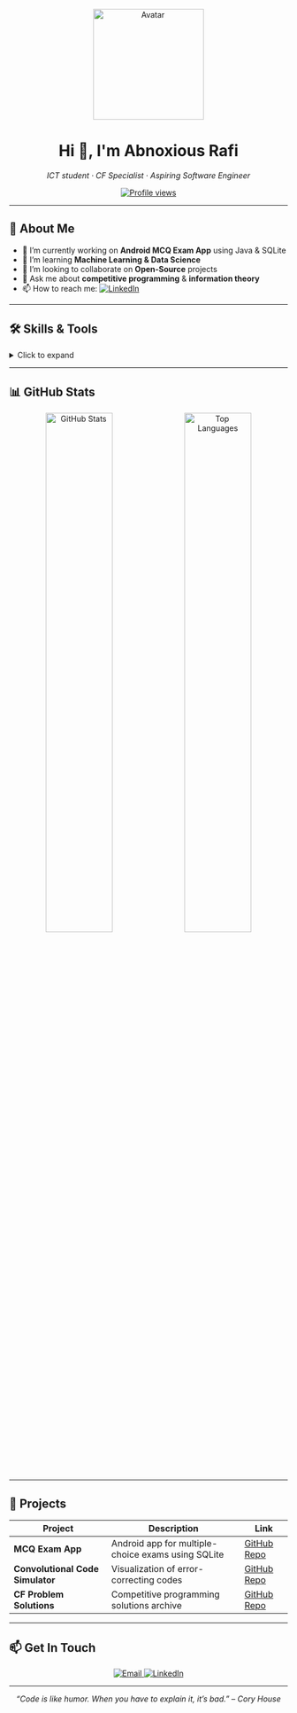 <!--
  README.md for Abnoxious-rafi
-->

<p align="center">
  <img width="200" src="https://github.com/Abnoxious-rafi.png" alt="Avatar" />
</p>

<h1 align="center">Hi 👋, I'm Abnoxious Rafi</h1>
<p align="center">
  <em>ICT student · CF Specialist · Aspiring Software Engineer</em>
</p>

<p align="center">
  <!-- Profile Views Badge -->
  <a href="https://github.com/Abnoxious-rafi">
    <img src="https://komarev.com/ghpvc/?username=Abnoxious-rafi&label=PROFILE+VIEWS&color=0e75b6&style=for-the-badge" alt="Profile views" />
  </a>
</p>

---

## 🚀 About Me

- 🔭 I’m currently working on **Android MCQ Exam App** using Java & SQLite  
- 🌱 I’m learning **Machine Learning & Data Science**  
- 👯 I’m looking to collaborate on **Open-Source** projects  
- 💬 Ask me about **competitive programming** & **information theory**  
- 📫 How to reach me: [![LinkedIn](https://img.shields.io/badge/LinkedIn-Profile-blue?style=flat-square&logo=linkedin)](https://www.linkedin.com/in/tanvir-islam-7607a8266/)

---

## 🛠️ Skills & Tools

<details>
  <summary>Click to expand</summary>
  <p align="center">
    <img src="https://img.shields.io/badge/Java-ED8B00?style=for-the-badge&logo=java&logoColor=white" alt="Java" />
    <img src="https://img.shields.io/badge/Android-3DDC84?style=for-the-badge&logo=android&logoColor=white" alt="Android" />
    <img src="https://img.shields.io/badge/SQLite-07405E?style=for-the-badge&logo=sqlite&logoColor=white" alt="SQLite" />
    <img src="https://img.shields.io/badge/Python-3776AB?style=for-the-badge&logo=python&logoColor=white" alt="Python" />
    <img src="https://img.shields.io/badge/Git-F05032?style=for-the-badge&logo=git&logoColor=white" alt="Git" />
    <img src="https://img.shields.io/badge/Linux-FCC624?style=for-the-badge&logo=linux&logoColor=black" alt="Linux" />
  </p>
</details>

---

## 📊 GitHub Stats

<p align="center">
  <img src="https://github-readme-stats.vercel.app/api?username=Abnoxious-rafi&show_icons=true&theme=blue&hide_border=true" alt="GitHub Stats" width="49%" />
  <img src="https://github-readme-stats.vercel.app/api/top-langs/?username=Abnoxious-rafi&layout=compact&theme=blue&hide_border=true" alt="Top Languages" width="49%" />
</p>

---

## 💼 Projects

| Project                                   | Description                                        | Link                                      |
|-------------------------------------------|----------------------------------------------------|-------------------------------------------|
| **MCQ Exam App**                          | Android app for multiple-choice exams using SQLite | [GitHub Repo](https://github.com/Abnoxious-rafi/MCQ-App) |
| **Convolutional Code Simulator**          | Visualization of error-correcting codes            | [GitHub Repo](https://github.com/Abnoxious-rafi/ConvCodeSim) |
| **CF Problem Solutions**                  | Competitive programming solutions archive          | [GitHub Repo](https://github.com/Abnoxious-rafi/CF-Solutions) |
<!-- Add or remove rows as needed -->

---

## 📫 Get In Touch

<p align="center">
  <a href="mailto:islamtanvir116.email@example.com">
    <img src="https://img.shields.io/badge/Email-D14836?style=flat-square&logo=gmail&logoColor=white" alt="Email" />
  </a>
  <a href="https://www.linkedin.com/in/tanvir-islam-7607a8266/">
    <img src="https://img.shields.io/badge/LinkedIn-0077B5?style=flat-square&logo=linkedin&logoColor=white" alt="LinkedIn" />
  </a>
<!--   <a href="https://twitter.com/your_handle">
    <img src="https://img.shields.io/badge/Twitter-1DA1F2?style=flat-square&logo=twitter&logoColor=white" alt="Twitter" />
  </a> -->
</p>

---

<p align="center">
  <em>“Code is like humor. When you have to explain it, it’s bad.” – Cory House</em>
</p>
